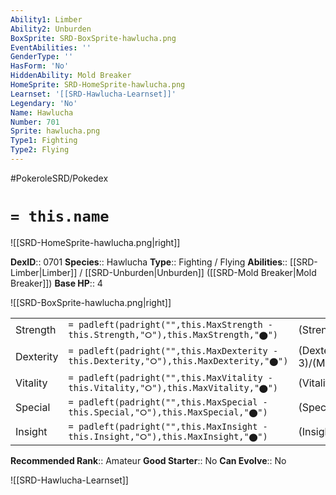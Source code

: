 ```yaml
---
Ability1: Limber
Ability2: Unburden
BoxSprite: SRD-BoxSprite-hawlucha.png
EventAbilities: ''
GenderType: ''
HasForm: 'No'
HiddenAbility: Mold Breaker
HomeSprite: SRD-HomeSprite-hawlucha.png
Learnset: '[[SRD-Hawlucha-Learnset]]'
Legendary: 'No'
Name: Hawlucha
Number: 701
Sprite: hawlucha.png
Type1: Fighting
Type2: Flying
---
```


#PokeroleSRD/Pokedex

# `= this.name`

![[SRD-HomeSprite-hawlucha.png|right]]

**DexID**:: 0701
**Species**:: Hawlucha
**Type**:: Fighting / Flying
**Abilities**:: [[SRD-Limber|Limber]] / [[SRD-Unburden|Unburden]] ([[SRD-Mold Breaker|Mold Breaker]])
**Base HP**:: 4

![[SRD-BoxSprite-hawlucha.png|right]]

|           |                                                                                        |                                          |
| --------- | -------------------------------------------------------------------------------------- | ---------------------------------------- |
| Strength  | `= padleft(padright("",this.MaxStrength - this.Strength,"⭘"),this.MaxStrength,"⬤")`    | (Strength::2)/(MaxStrength::5)   |
| Dexterity | `= padleft(padright("",this.MaxDexterity - this.Dexterity,"⭘"),this.MaxDexterity,"⬤")` | (Dexterity:: 3)/(MaxDexterity::6) |
| Vitality  | `= padleft(padright("",this.MaxVitality - this.Vitality,"⭘"),this.MaxVitality,"⬤")`    | (Vitality::2)/(MaxVitality::5)   |
| Special   | `= padleft(padright("",this.MaxSpecial - this.Special,"⭘"),this.MaxSpecial,"⬤")`       | (Special::2)/(MaxSpecial::5)     |
| Insight   | `= padleft(padright("",this.MaxInsight - this.Insight,"⭘"),this.MaxInsight,"⬤")`       | (Insight::2)/(MaxInsight::4)     |

**Recommended Rank**:: Amateur
**Good Starter**:: No
**Can Evolve**:: No

![[SRD-Hawlucha-Learnset]]